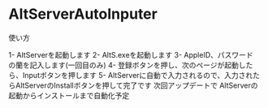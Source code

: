 # AltServerAutoInputer

使い方

1- AltServerを起動します
2- AltS.exeを起動します
3- AppleID、パスワード　の蘭を記入します(一回目のみ)
4- 登録ボタンを押し、次のページが起動したら、Inputボタンを押します
5- AltServerに自動で入力されるので、入力されたらAltServerのInstallボタンを押して完了です
次回アップデートで AltServerの起動からインストールまで自動化予定
